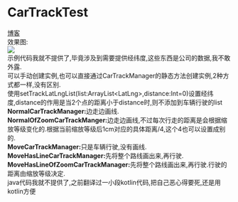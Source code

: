 # CarTrackTest
<a href="https://blog.csdn.net/android_upl/article/details/78647147">博客</a><br/>
效果图:<br/><image src="https://github.com/nanjolnoSat/CarTrackTest/blob/master/carTrack.gif" /><br/>
示例代码我就不提供了,毕竟涉及到需要提供经纬度,这些东西是公司的数据,我不敢外露.<br/>
可以手动创建实例,也可以直接通过CarTrackManager的静态方法创建实例,2种方式都一样,没有区别.<br/>
使用setTrackLatLngList(list:ArrayList&lt;LatLng&gt;,distance:Int=0)设置经纬度,distance的作用是当2个点的距离小于distance时,则不添加到车辆行驶的list<br/>
<b>NormalCarTrackManager:</b>边走边画线.<br/>
<b>NormalOfZoomCarTrackManger:</b>边走边画线,不过每次行走的距离是会根据缩放等级变化的.根据当前缩放等级后1cm对应的具体距离/4,这个4也可以设置成别的.<br/>
<b>MoveCarTrackManager:</b>只是车辆行驶,没有画线.<br/>
<b>MoveHasLineCarTrackManager:</b>先将整个路线画出来,再行驶.<br/>
<b>MoveHasLineOfZoomCarTrackManager:</b>先将整个路线画出来,再行驶.行驶的距离由缩放等级决定.<br/>
java代码我就不提供了,之前翻译过一小段kotlin代码,把自己恶心得要死,还是用kotlin方便
